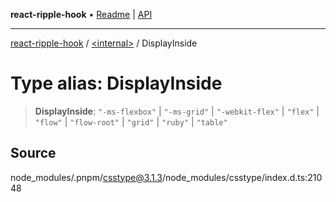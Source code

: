 **react-ripple-hook** • [Readme](../../README.md) \| [API](../../globals.md)

---

[react-ripple-hook](../../README.md) / [\<internal\>](../README.md) / DisplayInside

# Type alias: DisplayInside

> **DisplayInside**: `"-ms-flexbox"` \| `"-ms-grid"` \| `"-webkit-flex"` \| `"flex"` \| `"flow"` \| `"flow-root"` \| `"grid"` \| `"ruby"` \| `"table"`

## Source

node_modules/.pnpm/csstype@3.1.3/node_modules/csstype/index.d.ts:21048
